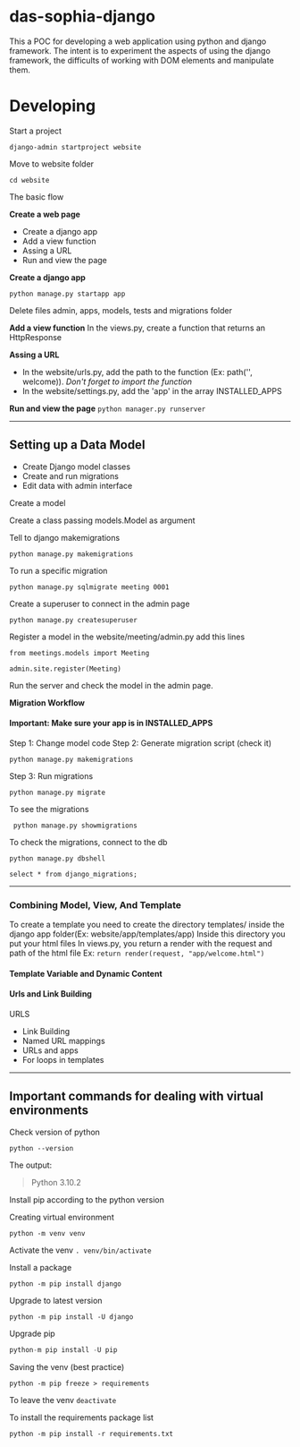 # das-sophia-django
This a POC for developing a web application using python and django framework. The intent is to experiment the aspects of using the django framework, the difficults of working with DOM elements and manipulate them.

# Developing

Start a project

```django-admin startproject website```

Move to website folder

```cd website```

The basic flow

**Create a web page**
 - Create a django app
 - Add a view function
 - Assing a URL
 - Run and view the page

 **Create a django app**

```python manage.py startapp app```

Delete files admin, apps, models, tests and migrations folder 

**Add a view function**
In the views.py, create a function that returns an HttpResponse 

**Assing a URL**
- In the website/urls.py, add the path to the function (Ex: path('', welcome)). *Don't forget to import the function*
- In the website/settings.py, add the 'app' in the array INSTALLED_APPS

**Run and view the page**
```python manager.py runserver```


---
## **Setting up a Data Model**

- Create Django model classes
- Create and run migrations
- Edit data with admin interface



Create a model

Create a class passing models.Model as argument

Tell to django makemigrations

```python manage.py makemigrations```

To run a specific migration

```python manage.py sqlmigrate meeting 0001```

Create a superuser to connect in the admin page

```python manage.py createsuperuser```

Register a model 
in the website/meeting/admin.py add this lines

```
from meetings.models import Meeting

admin.site.register(Meeting)
```

Run the server and check the model in the admin page.


**Migration Workflow**
#### Important: Make sure your app is in INSTALLED_APPS 
Step 1: Change model code
Step 2: Generate migration script (check it)
```
python manage.py makemigrations
```
Step 3: Run migrations
```
python manage.py migrate
```

To see the migrations

``` python manage.py showmigrations```

To check the migrations, connect to the db

``` 
python manage.py dbshell

select * from django_migrations;

```
---
### Combining Model, View, And Template

To create a template you need to create the directory templates/<appname> inside the django app folder(Ex: website/app/templates/app) 
Inside this directory you put your html files
In views.py, you return a render with the request and path of the html file
Ex: ```return render(request, "app/welcome.html")```

#### Template Variable and Dynamic Content


#### Urls and Link Building

URLS
- Link Building
- Named URL mappings
- URLs and apps
- For loops in templates
---
## Important commands for dealing with virtual environments

Check version of python

``` python --version ```

The output: 
>  Python 3.10.2

Install pip according to the python version

Creating virtual environment

```python -m venv venv```

Activate the venv
```. venv/bin/activate ```

Install a package 

```python -m pip install django```

Upgrade to latest version

```python -m pip install -U django```

Upgrade pip 

```python 
python-m pip install -U pip
```

Saving the venv (best practice)

```python -m pip freeze > requirements```

To leave the venv
```deactivate```

To install the requirements package list

```python -m pip install -r requirements.txt```